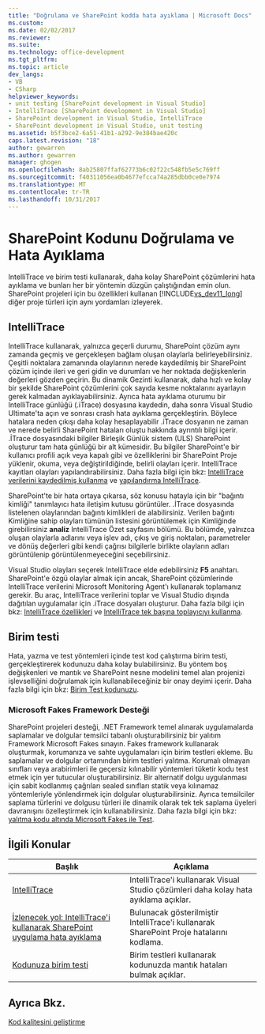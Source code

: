 ```yaml
---
title: "Doğrulama ve SharePoint kodda hata ayıklama | Microsoft Docs"
ms.custom: 
ms.date: 02/02/2017
ms.reviewer: 
ms.suite: 
ms.technology: office-development
ms.tgt_pltfrm: 
ms.topic: article
dev_langs:
- VB
- CSharp
helpviewer_keywords:
- unit testing [SharePoint development in Visual Studio]
- IntelliTrace [SharePoint development in Visual Studio]
- SharePoint development in Visual Studio, IntelliTrace
- SharePoint development in Visual Studio, unit testing
ms.assetid: b5f3bce2-6a51-41b1-a292-9e384bae420c
caps.latest.revision: "18"
author: gewarren
ms.author: gewarren
manager: ghogen
ms.openlocfilehash: 8ab25807ffaf62773b6c02f22c548fb5e5c769ff
ms.sourcegitcommit: f40311056ea0b4677efcca74a285dbb0ce0e7974
ms.translationtype: MT
ms.contentlocale: tr-TR
ms.lasthandoff: 10/31/2017
---
```

# <a name="verifying-and-debugging-sharepoint-code"></a>SharePoint Kodunu Doğrulama ve Hata Ayıklama
  IntelliTrace ve birim testi kullanarak, daha kolay SharePoint çözümlerini hata ayıklama ve bunları her bir yöntemin düzgün çalıştığından emin olun. SharePoint projeleri için bu özellikleri kullanan [!INCLUDE[vs_dev11_long](../sharepoint/includes/vs-dev11-long-md.md)] diğer proje türleri için aynı yordamları izleyerek.  
  
## <a name="intellitrace"></a>IntelliTrace  
 IntelliTrace kullanarak, yalnızca geçerli durumu, SharePoint çözüm aynı zamanda geçmiş ve gerçekleşen bağlam oluşan olaylarla belirleyebilirsiniz. Çeşitli noktalara zamanında olaylarının nerede kaydedilmiş bir SharePoint çözüm içinde ileri ve geri gidin ve durumları ve her noktada değişkenlerin değerleri gözden geçirin. Bu dinamik Gezinti kullanarak, daha hızlı ve kolay bir şekilde SharePoint çözümlerini çok sayıda kesme noktalarını ayarlayın gerek kalmadan ayıklayabilirsiniz. Ayrıca hata ayıklama oturumu bir IntelliTrace günlüğü (.iTrace) dosyasına kaydedin, daha sonra Visual Studio Ultimate'ta açın ve sonrası crash hata ayıklama gerçekleştirin. Böylece hatalara neden çıkışı daha kolay hesaplayabilir .iTrace dosyanın ne zaman ve nerede belirli SharePoint hataları oluştu hakkında ayrıntılı bilgi içerir. .İTrace dosyasındaki bilgiler Birleşik Günlük sistem (ULS) SharePoint oluşturur tam hata günlüğü bir alt kümesidir. Bu bilgiler SharePoint'e bir kullanıcı profili açık veya kapalı gibi ve özelliklerini bir SharePoint Proje yüklenir, okuma, veya değiştirildiğinde, belirli olayları içerir. IntelliTrace kayıtları olayları yapılandırabilirsiniz. Daha fazla bilgi için bkz: [IntelliTrace verilerini kaydedilmiş kullanma](/visualstudio/debugger/using-saved-intellitrace-data) ve [yapılandırma IntelliTrace](http://msdn.microsoft.com/en-us/7657ecab-e07e-4b1b-872d-f05d966be37e).  
  
 SharePoint'te bir hata ortaya çıkarsa, söz konusu hatayla için bir "bağıntı kimliği" tanımlayıcı hata iletişim kutusu görüntüler. .İTrace dosyasında listelenen olaylarından bağıntı kimlikleri de alabilirsiniz. Verilen bağıntı Kimliğine sahip olayları tümünün listesini görüntülemek için Kimliğinde girebilirsiniz **analiz** IntelliTrace Özet sayfasını bölümü. Bu bölümde, yalnızca oluşan olaylarla adlarını veya işlev adı, çıkış ve giriş noktaları, parametreler ve dönüş değerleri gibi kendi çağrısı bilgilerle birlikte olayların adları görüntülenip görüntülenmeyeceğini seçebilirsiniz.  
  
 Visual Studio olayları seçerek IntelliTrace elde edebilirsiniz **F5** anahtarı. SharePoint'e özgü olaylar almak için ancak, SharePoint çözümlerinde IntelliTrace verilerini Microsoft Monitoring Agent'ı kullanarak toplamanız gerekir. Bu araç, IntelliTrace verilerini toplar ve Visual Studio dışında dağıtılan uygulamalar için .iTrace dosyaları oluşturur. Daha fazla bilgi için bkz: [IntelliTrace özellikleri](/visualstudio/debugger/intellitrace-features) ve [IntelliTrace tek başına toplayıcıyı kullanma](/visualstudio/debugger/using-the-intellitrace-stand-alone-collector).  
  
## <a name="unit-testing"></a>Birim testi  
 Hata, yazma ve test yöntemleri içinde test kod çalıştırma birim testi, gerçekleştirerek kodunuzu daha kolay bulabilirsiniz. Bu yöntem boş değişkenleri ve mantık ve SharePoint nesne modelini temel alan projenizi işlevselliğini doğrulamak için kullanabileceğiniz bir onay deyimi içerir. Daha fazla bilgi için bkz: [Birim Test kodunuzu](/visualstudio/test/unit-test-your-code).  
  
### <a name="support-for-microsoft-fakes-framework"></a>Microsoft Fakes Framework Desteği  
 SharePoint projeleri desteği, .NET Framework temel alınarak uygulamalarda saplamalar ve dolgular temsilci tabanlı oluşturabilirsiniz bir yalıtım Framework Microsoft Fakes sınayın. Fakes framework kullanarak oluşturmak, korumanıza ve sahte uygulamaları için birim testleri ekleme. Bu saplamalar ve dolgular ortamından birim testleri yalıtma. Korumalı olmayan sınıfları veya arabirimleri ile geçersiz kılınabilir yöntemleri tüketir kodu test etmek için yer tutucular oluşturabilirsiniz. Bir alternatif dolgu uygulanması için sabit kodlanmış çağrıları sealed sınıfları statik veya kılınamaz yöntemleriyle yönlendirmek için dolgular oluşturabilirsiniz. Ayrıca temsilciler saplama türlerini ve dolgusu türleri ile dinamik olarak tek tek saplama üyeleri davranışını özelleştirmek için kullanabilirsiniz. Daha fazla bilgi için bkz: [yalıtma kodu altında Microsoft Fakes ile Test](/visualstudio/test/isolating-code-under-test-with-microsoft-fakes).  
  
## <a name="related-topics"></a>İlgili Konular  
  
|Başlık|Açıklama|  
|-----------|-----------------|  
|[IntelliTrace](/visualstudio/debugger/intellitrace)|IntelliTrace'i kullanarak Visual Studio çözümleri daha kolay hata ayıklama açıklar.|  
|[İzlenecek yol: IntelliTrace'i kullanarak SharePoint uygulama hata ayıklama](../sharepoint/walkthrough-debugging-a-sharepoint-application-by-using-intellitrace.md)|Bulunacak gösterilmiştir IntelliTrace'i kullanarak SharePoint Proje hatalarını kodlama.|  
|[Kodunuza birim testi](/visualstudio/test/unit-test-your-code)|Birim testleri kullanarak kodunuzda mantık hataları bulmak açıklar.|  
  
## <a name="see-also"></a>Ayrıca Bkz.  
 [Kod kalitesini geliştirme](/visualstudio/test/improve-code-quality)  
  
  
